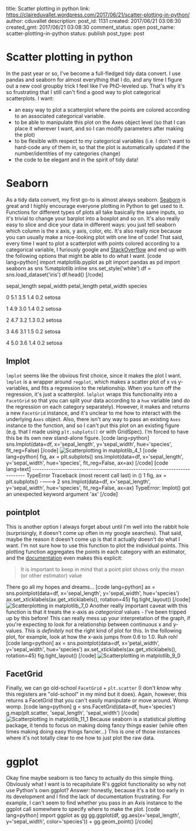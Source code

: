 title: Scatter plotting in python
link: https://claireduvallet.wordpress.com/2017/06/21/scatter-plotting-in-python/
author: cduvallet
description: 
post_id: 1131
created: 2017/06/21 03:08:30
created_gmt: 2017/06/21 03:08:30
comment_status: open
post_name: scatter-plotting-in-python
status: publish
post_type: post

# Scatter plotting in python

In the past year or so, I've become a full-fledged tidy data convert. I use pandas and seaborn for almost everything that I do, and any time I figure out a new cool groupby trick I feel like I've PhD-leveled up. That's why it's so frustrating that I still can't find a good way to plot categorical scatterplots. I want: 

  * an easy way to plot a scatterplot where the points are colored according to an associated categorical variable.
  * to be able to manipulate this plot on the Axes object level (so that I can place it wherever I want, and so I can modify parameters after making the plot)
  * to be flexible with respect to my categorical variables (i.e. I don't want to hard-code any of them in, so that the plot is automatically updated if the number/identities of my categories change)
  * the code to be elegant and in the spirit of tidy data!

# Seaborn

As a tidy data convert, my first go-to is almost always seaborn. [Seaborn](http://seaborn.pydata.org/) is great and I highly encourage everyone plotting in Python to get used to it. Functions for different types of plots all take basically the same inputs, so it's trivial to change your barplot into a boxplot and so on. It's also really easy to slice and dice your data in different ways: you just tell seaborn which column is the x axis, y axis, color, etc. It's also really nice because you can usually make a nice-looking plot with one line of code! That said, every time I want to plot a scatterplot with points colored according to a categorical variable, I furiously google and [StackOverflow](http://stackoverflow.com/questions/26139423/plot-different-color-for-different-categorical-levels-using-matplotlib) and end up with the following options that might be able to do what I want. [code lang=python] import matplotlib.pyplot as plt import pandas as pd import seaborn as sns %matplotlib inline sns.set_style('white') df = sns.load_dataset('iris') df.head() [/code] 

sepal_length sepal_width petal_length petal_width species

0
5.1
3.5
1.4
0.2
setosa

1
4.9
3.0
1.4
0.2
setosa

2
4.7
3.2
1.3
0.2
setosa

3
4.6
3.1
1.5
0.2
setosa

4
5.0
3.6
1.4
0.2
setosa

## lmplot

`lmplot` seems like the obvious first choice, since it makes the plot I want. `lmplot` is a wrapper around `regplot`, which makes a scatter plot of x vs y-variables, and fits a regression to the relationship. When you turn off the regression, it's just a scatterplot. `lmlplot` wraps this functionality into a `FacetGrid` so that you can split your data according to a `hue` variable (and do the regression on each category separately). However, it makes and returns a new `FacetGrid` instance, and it's unclear to me how to interact with the underlying `Axes` object. Also, there isn't any way to pass an existing `Axes` instance to the function, and so I can't put this plot on an existing figure (e.g. that I made using `plt.subplots()` or with GridSpec). I'm forced to have this be its own new stand-alone figure. [code lang=python] sns.lmplot(data=df, x='sepal_length', y='sepal_width', hue='species', fit_reg=False) [/code] ![Scatterplotting in matplotlib_4_1](https://claireduvallet.files.wordpress.com/2017/06/scatterplotting-in-matplotlib_4_1.png) [code lang=python] fig, ax = plt.subplots() sns.lmplot(data=df, x='sepal_length', y='sepal_width', hue='species', fit_reg=False, ax=ax) [/code] [code lang=text] \--------------------------------------------------------------------------- TypeError Traceback (most recent call last) in () 1 fig, ax = plt.subplots() \----> 2 sns.lmplot(data=df, x='sepal_length', y='sepal_width', hue='species', fit_reg=False, ax=ax) TypeError: lmplot() got an unexpected keyword argument 'ax' [/code] 

## pointplot

This is another option I always forget about until I'm well into the rabbit hole (surprisingly, it doesn't come up often in my google searches). That said, maybe the reason it doesn't come up is that it actually doesn't do what I want. I'm not sure how to use this function to plot the individual points. This plotting function aggregates the points in each category with an estimator, and the [documentation](http://seaborn.pydata.org/generated/seaborn.pointplot.html) even makes this explicit: 

> It is important to keep in mind that a point plot shows only the mean (or other estimator) value 

There go all my hopes and dreams... [code lang=python] ax = sns.pointplot(data=df, x='sepal_length', y='sepal_width', hue='species') ax.set_xticklabels(ax.get_xticklabels(), rotation=45) fig.tight_layout() [/code] ![Scatterplotting in matplotlib_7_0](https://claireduvallet.files.wordpress.com/2017/06/scatterplotting-in-matplotlib_7_0.png) Another really important caveat with this function is that it treats the x-axis as _categorical_ values - I've been tripped up by this before! This can really mess up your interpretation of the graph, if you're expecting to look for a relationship between continuous x and y-values. This is _definitely_ not the right kind of plot for this. In the following plot, for example, look at how the x-axis jumps from 0.6 to 1.0. Ruh roh! [code lang=python] ax = sns.pointplot(data=df, x='petal_width', y='sepal_width', hue='species') ax.set_xticklabels(ax.get_xticklabels(), rotation=45) fig.tight_layout() [/code] ![Scatterplotting in matplotlib_9_0](https://claireduvallet.files.wordpress.com/2017/06/scatterplotting-in-matplotlib_9_0.png)

## FacetGrid

Finally, we can go old-school `FacetGrid` \+ `plt.scatter` (I don't know why this registers are "old-school" in my mind but it does). Again, however, this returns a FacetGrid that you can't easily manipulate or move around. Womp womp. [code lang=python] g = sns.FacetGrid(data=df, hue='species') g.map(plt.scatter, 'sepal_length', 'sepal_width') [/code] ![Scatterplotting in matplotlib_11_1](https://claireduvallet.files.wordpress.com/2017/06/scatterplotting-in-matplotlib_11_1.png) Because seaborn is a statistical plotting package, it tends to focus on making doing fancy things easier (while often times making doing easy things fancier...) This is one of those instances where it's not totally clear to me how to just plot the raw data. 

# ggplot

Okay fine maybe seaborn is too fancy to actually do this simple thing. Obviously what I want is to recapitulate R's ggplot functionality so why not use Python's own ggplot? Answer: honestly, because it's a bit too early in its development and I find the lack of documentation frustrating. For example, I can't seem to find whether you pass in an Axis instance to the ggplot call somewhere to specify where to make the plot. [code lang=python] import ggplot as gg gg.ggplot(df, gg.aes(x='sepal_length', y='sepal_width', color='species')) + gg.geom_point() [/code]